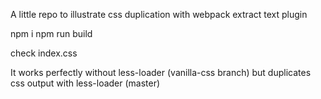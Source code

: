 A little repo to illustrate css duplication with webpack extract text plugin

npm i
npm run build

check index.css

It works perfectly without less-loader (vanilla-css branch) but duplicates css output with less-loader (master)
